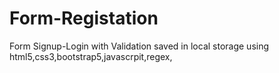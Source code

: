 # Form-Registation
Form Signup-Login with Validation saved in local storage using html5,css3,bootstrap5,javascrpit,regex,
